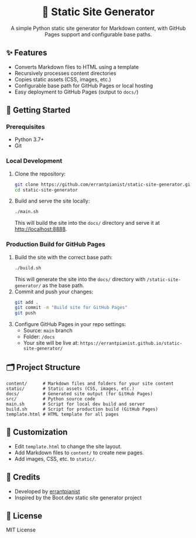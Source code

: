 
<div align="center">
   <h1>📝 Static Site Generator</h1>
   <p>A simple Python static site generator for Markdown content, with GitHub Pages support and configurable base paths.</p>
</div>


## ✨ Features
- Converts Markdown files to HTML using a template
- Recursively processes content directories
- Copies static assets (CSS, images, etc.)
- Configurable base path for GitHub Pages or local hosting
- Easy deployment to GitHub Pages (output to `docs/`)


## 🚀 Getting Started

### Prerequisites
- Python 3.7+
- Git

### Local Development
1. Clone the repository:
   ```sh
   git clone https://github.com/errantpianist/static-site-generator.git
   cd static-site-generator
   ```
2. Build and serve the site locally:
   ```sh
   ./main.sh
   ```
   This will build the site into the `docs/` directory and serve it at [http://localhost:8888](http://localhost:8888).

### Production Build for GitHub Pages
1. Build the site with the correct base path:
   ```sh
   ./build.sh
   ```
   This will generate the site into the `docs/` directory with `/static-site-generator/` as the base path.
2. Commit and push your changes:
   ```sh
   git add .
   git commit -m "Build site for GitHub Pages"
   git push
   ```
3. Configure GitHub Pages in your repo settings:
   - Source: `main` branch
   - Folder: `/docs`
   - Your site will be live at: `https://errantpianist.github.io/static-site-generator/`


## 🗂️ Project Structure
```
content/      # Markdown files and folders for your site content
static/       # Static assets (CSS, images, etc.)
docs/         # Generated site output (for GitHub Pages)
src/          # Python source code
main.sh       # Script for local dev build and server
build.sh      # Script for production build (GitHub Pages)
template.html # HTML template for all pages
```


## 🎨 Customization
- Edit `template.html` to change the site layout.
- Add Markdown files to `content/` to create new pages.
- Add images, CSS, etc. to `static/`.


## 🙏 Credits
- Developed by [errantpianist](https://github.com/errantpianist)
- Inspired by the Boot.dev static site generator project


## 📄 License
MIT License

